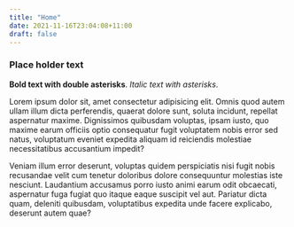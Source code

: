 ```yaml
---
title: "Home"
date: 2021-11-16T23:04:08+11:00
draft: false
---
```


### Place holder text

**Bold text with double asterisks**. *Italic text with asterisks*.

Lorem ipsum dolor sit, amet consectetur adipisicing elit. Omnis quod autem ullam illum dicta perferendis, quaerat dolore sunt, soluta incidunt, repellat aspernatur maxime. Dignissimos quibusdam voluptas, ipsam iusto, quo maxime earum officiis optio consequatur fugit voluptatem nobis error sed natus, voluptatum eveniet expedita aliquam id reiciendis molestiae necessitatibus accusantium impedit?

Veniam illum error deserunt, voluptas quidem perspiciatis nisi fugit nobis recusandae velit cum tenetur doloribus dolore consequuntur molestias iste nesciunt. Laudantium accusamus porro iusto animi earum odit obcaecati, aspernatur fuga fugiat quo itaque eaque suscipit vel aut. Pariatur dicta quam, deleniti quibusdam, voluptatibus expedita unde facere explicabo, deserunt autem quae?
